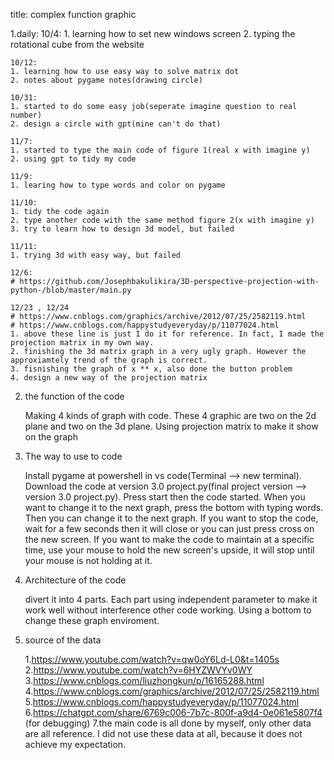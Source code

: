 title:
    complex function graphic

1.daily:
    10/4:
    1. learning how to set new windows screen
    2. typing the rotational cube from the website
    
    10/12:
    1. learning how to use easy way to solve matrix dot
    2. notes about pygame notes(drawing circle)
    
    10/31:
    1. started to do some easy job(seperate imagine question to real number)
    2. design a circle with gpt(mine can't do that)
    
    11/7:
    1. started to type the main code of figure 1(real x with imagine y)
    2. using gpt to tidy my code
    
    11/9:
    1. learing how to type words and color on pygame
    
    11/10:
    1. tidy the code again
    2. type another code with the same method figure 2(x with imagine y)
    3. try to learn how to design 3d model, but failed
    
    11/11:
    1. trying 3d with easy way, but failed
    
    12/6:
    # https://github.com/Josephbakulikira/3D-perspective-projection-with-python-/blob/master/main.py
    
    12/23 , 12/24
    # https://www.cnblogs.com/graphics/archive/2012/07/25/2582119.html
    # https://www.cnblogs.com/happystudyeveryday/p/11077024.html
    1. above these line is just I do it for reference. In fact, I made the projection matrix in my own way. 
    2. finishing the 3d matrix graph in a very ugly graph. However the approxiamtely trend of the graph is correct.
    3. fisnishing the graph of x ** x, also done the button problem
    4. design a new way of the projection matrix

2. the function of the code

   Making 4 kinds of graph with code. These 4 graphic are two on the 2d plane and two on the 3d plane. Using projection matrix to make it show on the graph

3. The way to use to code
   
    Install pygame at powershell in vs code(Terminal --> new terminal). Download the code at version 3.0 project.py(final project version --> version 3.0 project.py). Press start then the code started. When you want to change it to the next graph, press the bottom with typing words. Then you can change it to the next graph. If you want to stop the code, wait for a few seconds then it will close or you can just press cross on the new screen. If you want to make the code to maintain at a specific time, use your mouse to hold the new screen's upside, it will stop until your mouse is not holding at it.

5. Architecture of the code
   
    divert it into 4 parts. Each part using independent parameter to make it work well without interference other code working. Using a bottom to change these graph enviroment.

7. source of the data
   
    1.https://www.youtube.com/watch?v=qw0oY6Ld-L0&t=1405s
    2.https://www.youtube.com/watch?v=6HYZWVYv0WY
    3.https://www.cnblogs.com/liuzhongkun/p/16165288.html
    4.https://www.cnblogs.com/graphics/archive/2012/07/25/2582119.html
    5.https://www.cnblogs.com/happystudyeveryday/p/11077024.html
    6.https://chatgpt.com/share/6769c006-7b7c-800f-a9d4-0e061e5807f4 (for debugging)
    7.the main code is all done by myself, only other data are all reference. I did not use these data at all, because it does not achieve my expectation.
